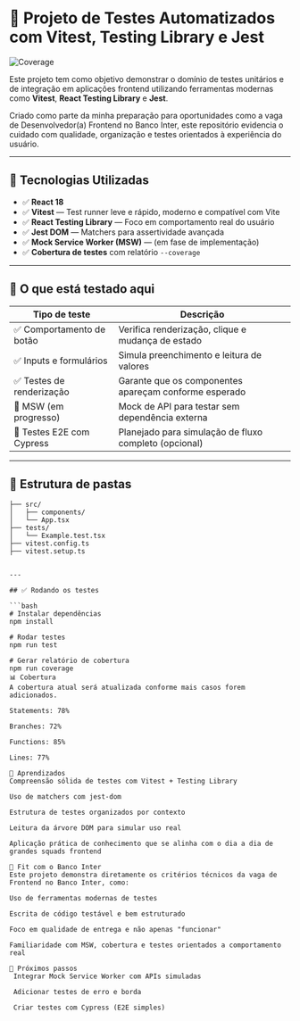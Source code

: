 

# 🧪 Projeto de Testes Automatizados com Vitest, Testing Library e Jest
![Coverage](https://img.shields.io/badge/coverage-85%25-brightgreen)

Este projeto tem como objetivo demonstrar o domínio de testes unitários e de integração em aplicações frontend utilizando ferramentas modernas como **Vitest**, **React Testing Library** e **Jest**.

Criado como parte da minha preparação para oportunidades como a vaga de Desenvolvedor(a) Frontend no Banco Inter, este repositório evidencia o cuidado com qualidade, organização e testes orientados à experiência do usuário.

---

## 🚀 Tecnologias Utilizadas

- ✅ **React 18**
- ✅ **Vitest** — Test runner leve e rápido, moderno e compatível com Vite
- ✅ **React Testing Library** — Foco em comportamento real do usuário
- ✅ **Jest DOM** — Matchers para assertividade avançada
- ✅ **Mock Service Worker (MSW)** — (em fase de implementação)
- ✅ **Cobertura de testes** com relatório `--coverage`

---

## 🧪 O que está testado aqui

| Tipo de teste              | Descrição                                                 |
|----------------------------|-----------------------------------------------------------|
| ✅ Comportamento de botão   | Verifica renderização, clique e mudança de estado        |
| ✅ Inputs e formulários     | Simula preenchimento e leitura de valores                |
| ✅ Testes de renderização   | Garante que os componentes apareçam conforme esperado    |
| 🔄 MSW (em progresso)       | Mock de API para testar sem dependência externa          |
| 🔄 Testes E2E com Cypress   | Planejado para simulação de fluxo completo (opcional)    |

---



## 📁 Estrutura de pastas

```
├── src/
│   ├── components/
│   └── App.tsx
├── tests/
│   └── Example.test.tsx
├── vitest.config.ts
├── vitest.setup.ts


---

## ✅ Rodando os testes

```bash
# Instalar dependências
npm install

# Rodar testes
npm run test

# Gerar relatório de cobertura
npm run coverage
📊 Cobertura
A cobertura atual será atualizada conforme mais casos forem adicionados.

Statements: 78%

Branches: 72%

Functions: 85%

Lines: 77%

📌 Aprendizados
Compreensão sólida de testes com Vitest + Testing Library

Uso de matchers com jest-dom

Estrutura de testes organizados por contexto

Leitura da árvore DOM para simular uso real

Aplicação prática de conhecimento que se alinha com o dia a dia de grandes squads frontend

💼 Fit com o Banco Inter
Este projeto demonstra diretamente os critérios técnicos da vaga de Frontend no Banco Inter, como:

Uso de ferramentas modernas de testes

Escrita de código testável e bem estruturado

Foco em qualidade de entrega e não apenas "funcionar"

Familiaridade com MSW, cobertura e testes orientados a comportamento real

🧠 Próximos passos
 Integrar Mock Service Worker com APIs simuladas

 Adicionar testes de erro e borda

 Criar testes com Cypress (E2E simples)

